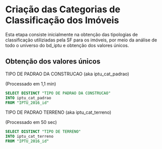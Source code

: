 # Criação das Categorias de Classificação dos Imóveis
Esta etapa consiste inicialmente na obtenção das tipologias de classificação utiliziadas pela SF para os imóveis, por meio da análise de todo o universo do bd_iptu e obtenção dos valores únicos.
## Obtenção dos valores únicos
TIPO DE PADRAO DA CONSTRUCAO (aka iptu_cat_padrao)
  
(Processado em 1,1 min)
```sql
SELECT DISTINCT "TIPO DE PADRAO DA CONSTRUCAO"
INTO iptu_cat_padrao
FROM "IPTU_2016_id"
```

TIPO DE PADRAO TERRENO (aka iptu_cat_terreno)
  
(Processado em 50 sec)
```sql
SELECT DISTINCT "TIPO DE TERRENO"
INTO iptu_cat_terreno
FROM "IPTU_2016_id"
```
